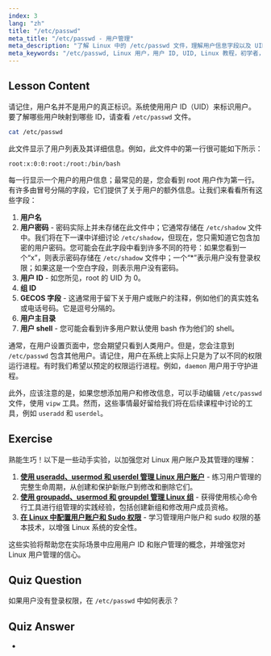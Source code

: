 ```yaml
---
index: 3
lang: "zh"
title: "/etc/passwd"
meta_title: "/etc/passwd - 用户管理"
meta_description: "了解 Linux 中的 /etc/passwd 文件，理解用户信息字段以及 UID 的工作原理。探索这个重要的配置文件。"
meta_keywords: "/etc/passwd, Linux 用户，用户 ID, UID, Linux 教程，初学者，指南，Linux 命令"
---
```


## Lesson Content

请记住，用户名并不是用户的真正标识。系统使用用户 ID（UID）来标识用户。要了解哪些用户映射到哪些 ID，请查看 `/etc/passwd` 文件。

```bash
cat /etc/passwd
```

此文件显示了用户列表及其详细信息。例如，此文件中的第一行很可能如下所示：

```plaintext
root:x:0:0:root:/root:/bin/bash
```

每一行显示一个用户的用户信息；最常见的是，您会看到 root 用户作为第一行。有许多由冒号分隔的字段，它们提供了关于用户的额外信息。让我们来看看所有这些字段：

1. **用户名**
2. **用户密码** - 密码实际上并未存储在此文件中；它通常存储在 `/etc/shadow` 文件中。我们将在下一课中详细讨论 `/etc/shadow`，但现在，您只需知道它包含加密的用户密码。您可能会在此字段中看到许多不同的符号：如果您看到一个“x”，则表示密码存储在 `/etc/shadow` 文件中；一个“*”表示用户没有登录权限；如果这是一个空白字段，则表示用户没有密码。
3. **用户 ID** - 如您所见，root 的 UID 为 0。
4. **组 ID**
5. **GECOS 字段** - 这通常用于留下关于用户或账户的注释，例如他们的真实姓名或电话号码。它是逗号分隔的。
6. **用户主目录**
7. **用户 shell** - 您可能会看到许多用户默认使用 bash 作为他们的 shell。

通常，在用户设置页面中，您会期望只看到人类用户。但是，您会注意到 `/etc/passwd` 包含其他用户。请记住，用户在系统上实际上只是为了以不同的权限运行进程。有时我们希望以预定的权限运行进程。例如，`daemon` 用户用于守护进程。

此外，应该注意的是，如果您想添加用户和修改信息，可以手动编辑 `/etc/passwd` 文件，使用 `vipw` 工具。然而，这些事情最好留给我们将在后续课程中讨论的工具，例如 `useradd` 和 `userdel`。

## Exercise

熟能生巧！以下是一些动手实验，以加强您对 Linux 用户账户及其管理的理解：

1. **[使用 useradd、usermod 和 userdel 管理 Linux 用户账户](https://labex.io/zh/labs/comptia-manage-linux-user-accounts-with-useradd-usermod-and-userdel-590837)** - 练习用户管理的完整生命周期，从创建和保护新账户到修改和删除它们。
2. **[使用 groupadd、usermod 和 groupdel 管理 Linux 组](https://labex.io/zh/labs/comptia-manage-linux-groups-with-groupadd-usermod-and-groupdel-590836)** - 获得使用核心命令行工具进行组管理的实践经验，包括创建新组和修改用户成员资格。
3. **[在 Linux 中配置用户账户和 Sudo 权限](https://labex.io/zh/labs/comptia-configure-user-accounts-and-sudo-privileges-in-linux-590856)** - 学习管理用户账户和 sudo 权限的基本技术，以增强 Linux 系统的安全性。

这些实验将帮助您在实际场景中应用用户 ID 和账户管理的概念，并增强您对 Linux 用户管理的信心。

## Quiz Question

如果用户没有登录权限，在 `/etc/passwd` 中如何表示？

## Quiz Answer

-
